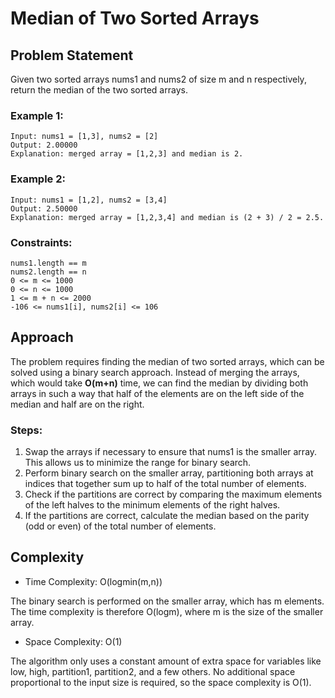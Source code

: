 # Median of Two Sorted Arrays

## Problem Statement

Given two sorted arrays nums1 and nums2 of size m and n respectively, return the median of the two sorted arrays.

### Example 1:

    Input: nums1 = [1,3], nums2 = [2]
    Output: 2.00000
    Explanation: merged array = [1,2,3] and median is 2.

### Example 2:

    Input: nums1 = [1,2], nums2 = [3,4]
    Output: 2.50000
    Explanation: merged array = [1,2,3,4] and median is (2 + 3) / 2 = 2.5.
 

### Constraints:

    nums1.length == m
    nums2.length == n
    0 <= m <= 1000
    0 <= n <= 1000
    1 <= m + n <= 2000
    -106 <= nums1[i], nums2[i] <= 106

## Approach

The problem requires finding the median of two sorted arrays, which can be solved using a binary search approach. Instead of merging the arrays, which would take **O(m+n)** time, we can find the median by dividing both arrays in such a way that half of the elements are on the left side of the median and half are on the right.

### Steps:

1. Swap the arrays if necessary to ensure that nums1 is the smaller array. This allows us to minimize the range for binary search.
2. Perform binary search on the smaller array, partitioning both arrays at indices that together sum up to half of the total number of elements.
3. Check if the partitions are correct by comparing the maximum elements of the left halves to the minimum elements of the right halves.
4. If the partitions are correct, calculate the median based on the parity (odd or even) of the total number of elements.

## Complexity

- Time Complexity: O(logmin(m,n))

The binary search is performed on the smaller array, which has m elements. The time complexity is therefore O(logm), where m is the size of the smaller array.

- Space Complexity: O(1)

The algorithm only uses a constant amount of extra space for variables like low, high, partition1, partition2, and a few others. No additional space proportional to the input size is required, so the space complexity is O(1).